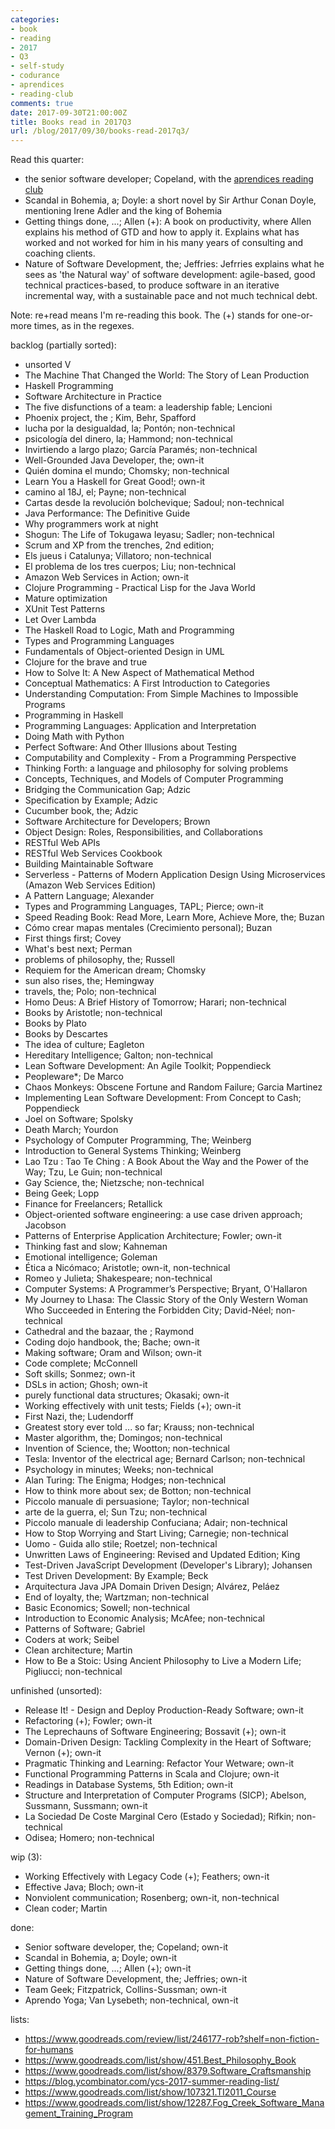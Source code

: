 ```yaml
---
categories:
- book
- reading
- 2017
- Q3
- self-study
- codurance
- aprendices
- reading-club
comments: true
date: 2017-09-30T21:00:00Z
title: Books read in 2017Q3
url: /blog/2017/09/30/books-read-2017q3/
---
```


[deaprendices]: https://twitter.com/@deaprendices
[codurance]: https://twitter.com/@codurance

Read this quarter:

  * the senior software developer; Copeland, with the [aprendices reading club][deaprendices]
  * Scandal in Bohemia, a; Doyle: a short novel by Sir Arthur Conan Doyle, mentioning Irene Adler and the king of Bohemia
  * Getting things done, ...; Allen (+): A book on productivity, where Allen explains his method of GTD and how to apply it. Explains what has worked and not worked for him in his many years of consulting and coaching clients.
  * Nature of Software Development, the; Jeffries: Jefrries explains what he sees as 'the Natural way' of software development: agile-based, good technical practices-based, to produce software in an iterative incremental way, with a sustainable pace and not much technical debt.

Note: re+read means I'm re-reading this book. The (+) stands for one-or-more times, as in the regexes.


<!-- copy-paste the books.md here -->

backlog (partially sorted):

  * unsorted V
  * The Machine That Changed the World: The Story of Lean Production
  * Haskell Programming
  * Software Architecture in Practice
  * The five disfunctions of a team: a leadership fable; Lencioni
  * Phoenix project, the ; Kim, Behr, Spafford
  * lucha por la desigualdad, la; Pontón; non-technical
  * psicología del dinero, la; Hammond; non-technical
  * Invirtiendo a largo plazo; García Paramés; non-technical
  * Well-Grounded Java Developer, the; own-it
  * Quién domina el mundo; Chomsky; non-technical
  * Learn You a Haskell for Great Good!; own-it
  * camino al 18J, el; Payne; non-technical
  * Cartas desde la revolución bolchevique; Sadoul; non-technical
  * Java Performance: The Definitive Guide
  * Why programmers work at night
  * Shogun: The Life of Tokugawa Ieyasu; Sadler; non-technical
  * Scrum and XP from the trenches, 2nd edition;
  * Els jueus i Catalunya; Villatoro; non-technical
  * El problema de los tres cuerpos; Liu; non-technical
  * Amazon Web Services in Action; own-it
  * Clojure Programming - Practical Lisp for the Java World
  * Mature optimization
  * XUnit Test Patterns
  * Let Over Lambda
  * The Haskell Road to Logic, Math and Programming
  * Types and Programming Languages
  * Fundamentals of Object-oriented Design in UML
  * Clojure for the brave and true
  * How to Solve It: A New Aspect of Mathematical Method
  * Conceptual Mathematics: A First Introduction to Categories
  * Understanding Computation: From Simple Machines to Impossible Programs
  * Programming in Haskell
  * Programming Languages: Application and Interpretation
  * Doing Math with Python
  * Perfect Software: And Other Illusions about Testing
  * Computability and Complexity - From a Programming Perspective
  * Thinking Forth: a language and philosophy for solving problems
  * Concepts, Techniques, and Models of Computer Programming
  * Bridging the Communication Gap; Adzic
  * Specification by Example; Adzic
  * Cucumber book, the; Adzic
  * Software Architecture for Developers; Brown
  * Object Design: Roles, Responsibilities, and Collaborations
  * RESTful Web APIs
  * RESTful Web Services Cookbook
  * Building Maintainable Software
  * Serverless - Patterns of Modern Application Design Using Microservices (Amazon Web Services Edition)
  * A Pattern Language; Alexander
  * Types and Programming Languages, TAPL; Pierce; own-it
  * Speed Reading Book: Read More, Learn More, Achieve More, the; Buzan
  * Cómo crear mapas mentales (Crecimiento personal); Buzan
  * First things first; Covey
  * What's best next; Perman
  * problems of philosophy, the; Russell
  * Requiem for the American dream; Chomsky
  * sun also rises, the; Hemingway
  * travels, the; Polo; non-technical
  * Homo Deus: A Brief History of Tomorrow; Harari; non-technical
  * Books by Aristotle; non-technical
  * Books by Plato
  * Books by Descartes
  * The idea of culture; Eagleton
  * Hereditary Intelligence; Galton; non-technical
  * Lean Software Development: An Agile Toolkit; Poppendieck
  * Peopleware*; De Marco
  * Chaos Monkeys: Obscene Fortune and Random Failure; Garcia Martinez
  * Implementing Lean Software Development: From Concept to Cash; Poppendieck
  * Joel on Software; Spolsky
  * Death March; Yourdon
  * Psychology of Computer Programming, The; Weinberg
  * Introduction to General Systems Thinking; Weinberg
  * Lao Tzu : Tao Te Ching : A Book About the Way and the Power of the Way; Tzu, Le Guin; non-technical
  * Gay Science, the; Nietzsche; non-technical
  * Being Geek; Lopp
  * Finance for Freelancers; Retallick
  * Object-oriented software engineering: a use case driven approach; Jacobson
  * Patterns of Enterprise Application Architecture; Fowler; own-it
  * Thinking fast and slow; Kahneman
  * Emotional intelligence; Goleman
  * Ética a Nicómaco; Aristotle; own-it, non-technical
  * Romeo y Julieta; Shakespeare; non-technical
  * Computer Systems: A Programmer’s Perspective; Bryant, O'Hallaron
  * My Journey to Lhasa: The Classic Story of the Only Western Woman Who Succeeded in Entering the Forbidden City; David-Néel; non-technical
  * Cathedral and the bazaar, the ; Raymond
  * Coding dojo handbook, the; Bache; own-it
  * Making software; Oram and Wilson; own-it
  * Code complete; McConnell
  * Soft skills; Sonmez; own-it
  * DSLs in action; Ghosh; own-it
  * purely functional data structures; Okasaki; own-it
  * Working effectively with unit tests; Fields (+); own-it
  * First Nazi, the; Ludendorff
  * Greatest story ever told ... so far; Krauss; non-technical
  * Master algorithm, the; Domingos; non-technical
  * Invention of Science, the; Wootton; non-technical
  * Tesla: Inventor of the electrical age; Bernard Carlson; non-technical
  * Psychology in minutes; Weeks; non-technical
  * Alan Turing: The Enigma; Hodges; non-technical
  * How to think more about sex; de Botton; non-technical
  * Piccolo manuale di persuasione; Taylor; non-technical
  * arte de la guerra, el; Sun Tzu; non-technical
  * Piccolo manuale di leadership Confuciana; Adair; non-technical
  * How to Stop Worrying and Start Living; Carnegie; non-technical
  * Uomo - Guida allo stile; Roetzel; non-technical
  * Unwritten Laws of Engineering: Revised and Updated Edition; King
  * Test-Driven JavaScript Development (Developer's Library); Johansen
  * Test Driven Development: By Example; Beck
  * Arquitectura Java JPA Domain Driven Design; Alvárez, Peláez
  * End of loyalty, the; Wartzman; non-technical
  * Basic Economics; Sowell; non-technical
  * Introduction to Economic Analysis; McAfee; non-technical
  * Patterns of Software; Gabriel
  * Coders at work; Seibel
  * Clean architecture; Martin
  * How to Be a Stoic: Using Ancient Philosophy to Live a Modern Life; Pigliucci; non-technical

unfinished (unsorted):

  * Release It! - Design and Deploy Production-Ready Software; own-it
  * Refactoring (+); Fowler; own-it
  * The Leprechauns of Software Engineering; Bossavit (+); own-it
  * Domain-Driven Design: Tackling Complexity in the Heart of Software; Vernon (+); own-it
  * Pragmatic Thinking and Learning: Refactor Your Wetware; own-it
  * Functional Programming Patterns in Scala and Clojure; own-it
  * Readings in Database Systems, 5th Edition; own-it
  * Structure and Interpretation of Computer Programs (SICP); Abelson, Sussmann, Sussmann; own-it
  * La Sociedad De Coste Marginal Cero (Estado y Sociedad); Rifkin; non-technical
  * Odisea; Homero; non-technical

wip (3):

  * Working Effectively with Legacy Code (+); Feathers; own-it
  * Effective Java; Bloch; own-it
  * Nonviolent communication; Rosenberg; own-it, non-technical
  * Clean coder; Martin

done:

  * Senior software developer, the; Copeland; own-it
  * Scandal in Bohemia, a; Doyle; own-it
  * Getting things done, ...; Allen (+); own-it
  * Nature of Software Development, the; Jeffries; own-it
  * Team Geek; Fitzpatrick, Collins-Sussman; own-it
  * Aprendo Yoga; Van Lysebeth; non-technical, own-it

lists:

  * https://www.goodreads.com/review/list/246177-rob?shelf=non-fiction-for-humans
  * https://www.goodreads.com/list/show/451.Best_Philosophy_Book
  * https://www.goodreads.com/list/show/8379.Software_Craftsmanship
  * https://blog.ycombinator.com/ycs-2017-summer-reading-list/
  * https://www.goodreads.com/list/show/107321.TI2011_Course
  * https://www.goodreads.com/list/show/12287.Fog_Creek_Software_Management_Training_Program

